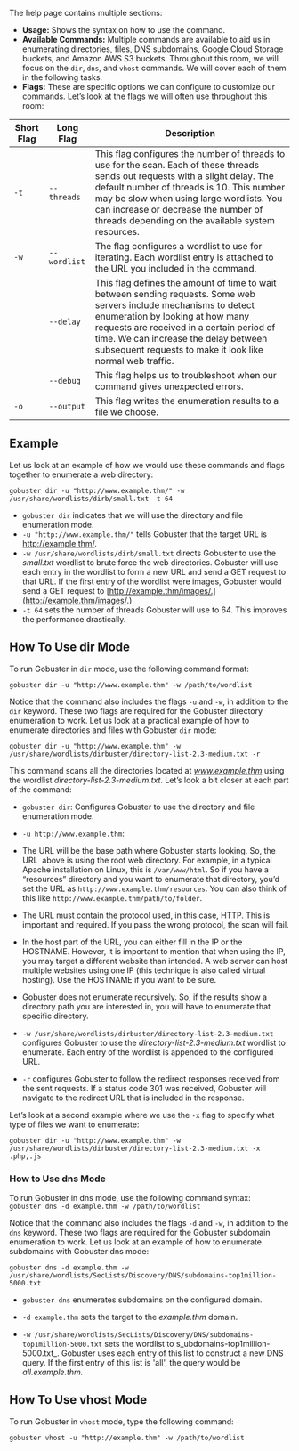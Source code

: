 The help page contains multiple sections:

- **Usage:** Shows the syntax on how to use the command.
- **Available Commands:** Multiple commands are available to aid us in enumerating directories, files, DNS subdomains, Google Cloud Storage buckets, and Amazon AWS S3 buckets. Throughout this room, we will focus on the `dir`, `dns`, and `vhost` commands. We will cover each of them in the following tasks.
- **Flags:** These are specific options we can configure to customize our commands. Let’s look at the flags we will often use throughout this room:

|Short Flag|Long Flag|Description|
|---|---|---|
|`-t`|`--threads`|This flag configures the number of threads to use for the scan. Each of these threads sends out requests with a slight delay. The default number of threads is 10. This number may be slow when using large wordlists. You can increase or decrease the number of threads depending on the available system resources.|
|`-w`|`--wordlist`|The flag configures a wordlist to use for iterating. Each wordlist entry is attached to the URL you included in the command.|
||`--delay`|This flag defines the amount of time to wait between sending requests. Some web servers include mechanisms to detect enumeration by looking at how many requests are received in a certain period of time. We can increase the delay between subsequent requests to make it look like normal web traffic.|
||`--debug`|This flag helps us to troubleshoot when our command gives unexpected errors.|
|`-o`|`--output`|This flag writes the enumeration results to a file we choose.|

## Example

Let us look at an example of how we would use these commands and flags together to enumerate a web directory:

```
gobuster dir -u "http://www.example.thm/" -w /usr/share/wordlists/dirb/small.txt -t 64
```

- `gobuster dir` indicates that we will use the directory and file enumeration mode.
- `-u "http://www.example.thm/"` tells Gobuster that the target URL is http://example.thm/.
- `-w /usr/share/wordlists/dirb/small.txt` directs Gobuster to use the _small.txt_ wordlist to brute force the web directories. Gobuster will use each entry in the wordlist to form a new URL and send a GET request to that URL. If the first entry of the wordlist were images, Gobuster would send a GET request to [http://example.thm/images/.](http://example.thm/images/.)
- `-t 64` sets the number of threads Gobuster will use to 64. This improves the performance drastically.


## How To Use dir Mode

To run Gobuster in `dir` mode, use the following command format:

```
gobuster dir -u "http://www.example.thm" -w /path/to/wordlist
```

  
Notice that the command also includes the flags `-u` and `-w`, in addition to the `dir` keyword. These two flags are required for the Gobuster directory enumeration to work. Let us look at a practical example of how to enumerate directories and files with Gobuster `dir` mode:

```
gobuster dir -u "http://www.example.thm" -w /usr/share/wordlists/dirbuster/directory-list-2.3-medium.txt -r
```

  
This command scans all the directories located at _www.example.thm_ using the wordlist _directory-list-2.3-medium.txt_. Let’s look a bit closer at each part of the command:

- `gobuster dir`: Configures Gobuster to use the directory and file enumeration mode.
- `-u http://www.example.thm`:

- The URL will be the base path where Gobuster starts looking. So, the URL  above is using the root web directory. For example, in a typical Apache installation on Linux, this is `/var/www/html`. So if you have a “resources” directory and you want to enumerate that directory, you’d set the URL as `http://www.example.thm/resources`. You can also think of this like `http://www.example.thm/path/to/folder`.
- The URL must contain the protocol used, in this case, HTTP. This is important and required. If you pass the wrong protocol, the scan will fail.
- In the host part of the URL, you can either fill in the IP or the HOSTNAME. However, it is important to mention that when using the IP, you may target a different website than intended. A web server can host multiple websites using one IP (this technique is also called virtual hosting). Use the HOSTNAME if you want to be sure.
- Gobuster does not enumerate recursively. So, if the results show a directory path you are interested in, you will have to enumerate that specific directory.

- `-w /usr/share/wordlists/dirbuster/directory-list-2.3-medium.txt` configures Gobuster to use the _directory-list-2.3-medium.txt_ wordlist to enumerate. Each entry of the wordlist is appended to the configured URL.
- `-r` configures Gobuster to follow the redirect responses received from the sent requests. If a status code 301 was received, Gobuster will navigate to the redirect URL that is included in the response.  
    

Let’s look at a second example where we use the `-x` flag to specify what type of files we want to enumerate:

```
gobuster dir -u "http://www.example.thm" -w /usr/share/wordlists/dirbuster/directory-list-2.3-medium.txt -x .php,.js
```

### How to Use dns Mode

To run Gobuster in dns mode, use the following command syntax:  
`gobuster dns -d example.thm -w /path/to/wordlist`  

Notice that the command also includes the flags `-d` and `-w`, in addition to the `dns` keyword. These two flags are required for the Gobuster subdomain enumeration to work. Let us look at an example of how to enumerate  subdomains with Gobuster dns mode:

`gobuster dns -d example.thm -w /usr/share/wordlists/SecLists/Discovery/DNS/subdomains-top1million-5000.txt`

- `gobuster dns` enumerates subdomains on the configured domain.  
    
- `-d example.thm` sets the target to the _example.thm_ domain.  
    
- `-w /usr/share/wordlists/SecLists/Discovery/DNS/subdomains-top1million-5000.txt` sets the wordlist to s_ubdomains-top1million-5000.txt_. Gobuster uses each entry of this list to construct a new DNS query. If the first entry of this list is 'all', the query would be _all.example.thm._

## How To Use vhost Mode

To run Gobuster in `vhost` mode, type the following command:

```
gobuster vhost -u "http://example.thm" -w /path/to/wordlist
```

